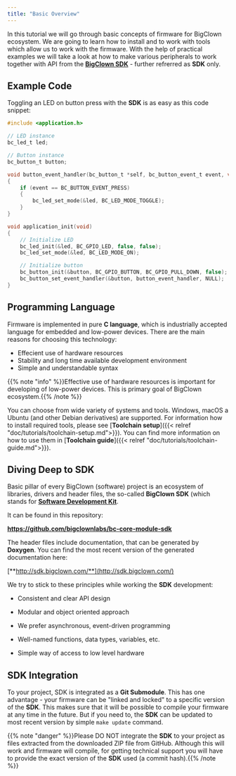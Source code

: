 ```yaml
---
title: "Basic Overview"
---
```


In this tutorial we will go through basic concepts of firmware for BigClown ecosystem. We are going to learn how to install and to work with tools which allow us to work with the firmware. With the help of practical examples we will take a look at how to make various peripherals to work together with API from the [**BigClown SDK**](http://sdk.bigclown.com/) - further refrerred as **SDK** only.

## Example Code

Toggling an LED on button press with the **SDK** is as easy as this code snippet:

```c
#include <application.h>

// LED instance
bc_led_t led;

// Button instance
bc_button_t button;

void button_event_handler(bc_button_t *self, bc_button_event_t event, void *event_param)
{
    if (event == BC_BUTTON_EVENT_PRESS)
    {
        bc_led_set_mode(&led, BC_LED_MODE_TOGGLE);
    }
}

void application_init(void)
{
    // Initialize LED
    bc_led_init(&led, BC_GPIO_LED, false, false);
    bc_led_set_mode(&led, BC_LED_MODE_ON);

    // Initialize button
    bc_button_init(&button, BC_GPIO_BUTTON, BC_GPIO_PULL_DOWN, false);
    bc_button_set_event_handler(&button, button_event_handler, NULL);
}
```

## Programming Language

Firmware is implemented in pure **C language**, which is industrially accepted language for embedded and low-power devices. There are the main reasons for choosing this technology:

* Effecient use of hardware resources
* Stability and long time available development environment
* Simple and understandable syntax

{{% note "info" %}}Effective use of hardware resources is important for developing of low-power devices. This is primary goal of BigClown ecosystem.{{% /note %}}

You can choose from wide variety of systems and tools. Windows, macOS a Ubuntu (and other Debian derivatives) are supported. For information how to install required tools, please see [**Toolchain setup**]({{< relref "doc/tutorials/toolchain-setup.md">}}). You can find more information on how to use them in [**Toolchain guide**]({{< relref "doc/tutorials/toolchain-guide.md">}}).

## Diving Deep to SDK

Basic pillar of every BigClown (software) project is an ecosystem of libraries, drivers and header files, the so-called **BigClown SDK** (which stands for [**Software Development Kit**](https://en.wikipedia.org/wiki/Software_development_kit).

It can be found in this repository:

**https://github.com/bigclownlabs/bc-core-module-sdk**

The header files include documentation, that can be generated by **Doxygen**. You can find the most recent version of the generated documentation here:

[**http://sdk.bigclown.com/**](http://sdk.bigclown.com/)

We try to stick to these principles while working the **SDK** development:

* Consistent and clear API design

* Modular and object oriented approach

* We prefer asynchronous, event-driven programming

* Well-named functions, data types, variables, etc.

* Simple way of access to low level hardware

## SDK Integration

To your project, SDK is integrated as a **Git Submodule**. This has one advantage - your firmware can be "linked and locked" to a specific version of the **SDK**. This makes sure that it will be possible to compile your firmware at any time in the future. But if you need to, the **SDK** can be updated to most recent version by simple `make update` command.

{{% note "danger" %}}Please DO NOT integrate the **SDK** to your project as files extracted from the downloaded ZIP file from GitHub. Although this will work and firmware will compile, for getting technical support you will have to provide the exact version of the **SDK** used (a commit hash).{{% /note %}}
